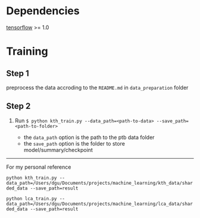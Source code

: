 # Dependencies

[tensorflow](https://www.tensorflow.org/api_docs/) >= 1.0

# Training 

## Step 1

preprocess the data accroding to the `README.md` in `data_preparation` folder 

## Step 2

1. Run `$ python kth_train.py --data_path=<path-to-data> --save_path=<path-to-folder>`

    - the `data_path` option is the path to the ptb data folder
    - the `save_path` option is the folder to store model/summary/checkpoint 
---

For my personal reference

`python kth_train.py --data_path=/Users/dgu/Documents/projects/machine_learning/kth_data/sharded_data --save_path=result`

`python lca_train.py --data_path=/Users/dgu/Documents/projects/machine_learning/lca_data/sharded_data --save_path=result`
